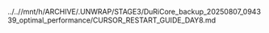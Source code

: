 ../..//mnt/h/ARCHIVE/.UNWRAP/STAGE3/DuRiCore_backup_20250807_094339_optimal_performance/CURSOR_RESTART_GUIDE_DAY8.md